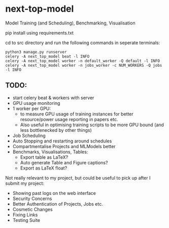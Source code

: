 # next-top-model
Model Training (and Scheduling), Benchmarking, Visualisation

pip install using requirements.txt

cd to src directory and run the following commands in seperate terminals:

```
python3 manage.py runserver
celery -A next_top_model beat -l INFO
celery -A next_top_model worker -n default_worker -Q default -l INFO
celery -A next_top_model worker -n jobs_worker -c NUM_WORKERS -Q jobs -l INFO
```

## TODO:
* start celery beat & workers with server
* GPU usage monitoring
* 1 worker per GPU:
    * to measure GPU usage of training instances for better resource/power usage reporting in papers etc.
    * Also useful in optimising training scripts to be more GPU bound (and less bottlenecked by other things)
* Job Scheduling
* Auto Stopping and restarting around schedules
* Compartmentalise Projects and MLModels better
* Benchmarks, Visualisations, Tables:
    * Export table as LaTeX?
    * Auto generate Table and Figure captions?
    * Export as LaTeX float?

Not really relevant to my project, but could be useful to pick up after I submit my project:
* Showing past logs on the web interface
* Security Concerns
* Better Authentication of Projects, Jobs etc.
* Cosmetic Changes
* Fixing Links
* Testing Suite
